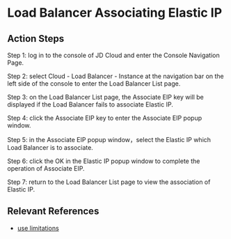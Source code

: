 # Load Balancer Associating Elastic IP

## Action Steps

Step 1: log in to the console of JD Cloud and enter the Console Navigation Page.

Step 2: select Cloud - Load Balancer - Instance at the navigation bar on the left side of the console to enter the Load Balancer List page.

Step 3: on the Load Balancer List page, the Associate EIP key will be displayed if the Load Balancer fails to associate Elastic IP.

Step 4: click the Associate EIP key to enter the Associate EIP popup window.

Step 5: in the Associate EIP popup window，select the Elastic IP which Load Balancer is to associate.

Step 6: click the OK in the Elastic IP popup window to complete the operation of Associate EIP.

Step 7: return to the Load Balancer List page to view the association of Elastic IP.

## Relevant References

- [use limitations](../../Introduction/Restrictions.md)
